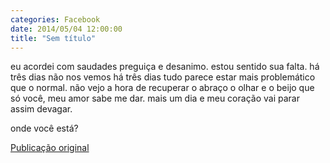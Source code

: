 ```yaml
---
categories: Facebook
date: 2014/05/04 12:00:00
title: "Sem título"
---
```


eu acordei com saudades
preguiça
e desanimo.
estou sentido sua falta.
há três dias não nos vemos
há três dias tudo parece estar mais problemático que o normal.
não vejo a hora de recuperar o abraço
o olhar
e o beijo
que só você, meu amor
sabe me dar.
mais um dia
e meu coração vai parar
assim
devagar.

onde você está?

[Publicação original](https://www.facebook.com/photo.php?fbid=1419447914992239&set=a.1418042228466141.1073741828.1418031755133855)

